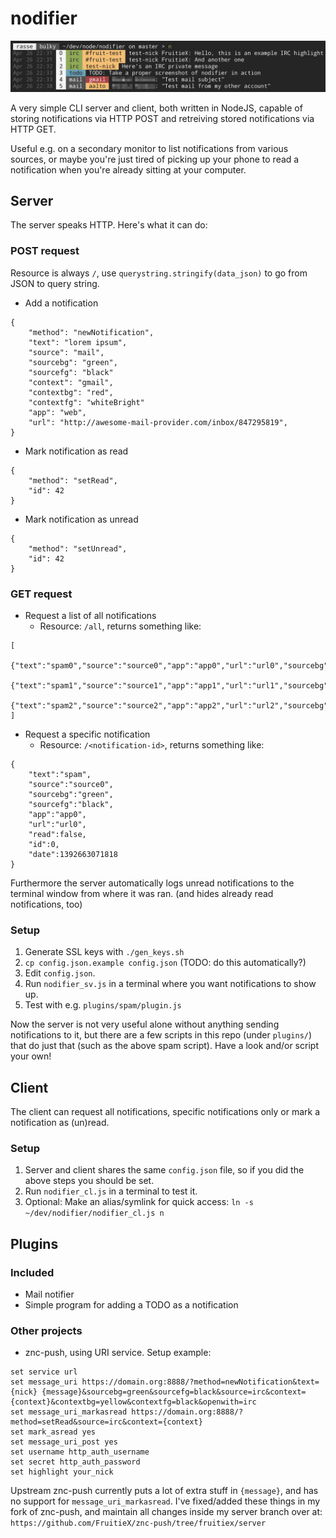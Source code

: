 nodifier
=========

![Screenshot](/screenshot.png?raw=true "Screenshot")

A very simple CLI server and client, both written in NodeJS, capable of storing notifications
via HTTP POST and retreiving stored notifications via HTTP GET.

Useful e.g. on a secondary monitor to list notifications from various sources, or maybe
you're just tired of picking up your phone to read a notification when you're already sitting
at your computer.

Server
------
The server speaks HTTP. Here's what it can do:

### POST request
Resource is always `/`, use `querystring.stringify(data_json)` to go from JSON to query string.
* Add a notification
```
{
	"method": "newNotification",
	"text": "lorem ipsum",
	"source": "mail",
	"sourcebg": "green",
	"sourcefg": "black"
	"context": "gmail",
	"contextbg": "red",
	"contextfg": "whiteBright"
	"app": "web",
	"url": "http://awesome-mail-provider.com/inbox/847295819",
}
```
* Mark notification as read
```
{
	"method": "setRead",
	"id": 42
}
```
* Mark notification as unread
```
{
	"method": "setUnread",
	"id": 42
}
```

### GET request
* Request a list of all notifications
	* Resource: `/all`, returns something like:
```
[
	{"text":"spam0","source":"source0","app":"app0","url":"url0","sourcebg":"red","sourcefg":"white","read":false,"id":0,"date":1392663071818},
	{"text":"spam1","source":"source1","app":"app1","url":"url1","sourcebg":"red","sourcefg":"white","read":false,"id":1,"date":1392663072816},
	{"text":"spam2","source":"source2","app":"app2","url":"url2","sourcebg":"red","sourcefg":"white","read":false,"id":2,"date":1392663073816}
]
```

* Request a specific notification
	* Resource: `/<notification-id>`, returns something like:
```
{
	"text":"spam",
	"source":"source0",
	"sourcebg":"green",
	"sourcefg":"black",
	"app":"app0",
	"url":"url0",
	"read":false,
	"id":0,
	"date":1392663071818
}
```

Furthermore the server automatically logs unread notifications to the terminal
window from where it was ran. (and hides already read notifications, too)

### Setup

1. Generate SSL keys with `./gen_keys.sh`
2. `cp config.json.example config.json` (TODO: do this
   automatically?)
3. Edit `config.json`.
4. Run `nodifier_sv.js` in a terminal where you want notifications to show up.
5. Test with e.g. `plugins/spam/plugin.js`

Now the server is not very useful alone without anything sending notifications
to it, but there are a few scripts in this repo (under `plugins/`) that do just
that (such as the above spam script).  Have a look and/or script your own!

Client
------
The client can request all notifications, specific notifications only or mark a
notification as (un)read.

### Setup
1. Server and client shares the same `config.json` file, so if you did the above steps you should be set.
2. Run `nodifier_cl.js` in a terminal to test it.
3. Optional: Make an alias/symlink for quick access:
`ln -s ~/dev/nodifier/nodifier_cl.js n`

Plugins
-------
### Included
* Mail notifier
* Simple program for adding a TODO as a notification
### Other projects
* znc-push, using URI service. Setup example:
```
set service url
set message_uri https://domain.org:8888/?method=newNotification&text={nick} {message}&sourcebg=green&sourcefg=black&source=irc&context={context}&contextbg=yellow&contextfg=black&openwith=irc
set message_uri_markasread https://domain.org:8888/?method=setRead&source=irc&context={context}
set mark_asread yes
set message_uri_post yes
set username http_auth_username
set secret http_auth_password
set highlight your_nick
```

Upstream znc-push currently puts a lot of extra stuff in `{message}`, and has
no support for `message_uri_markasread`. I've fixed/added these things in my
fork of znc-push, and maintain all changes inside my server branch over at:
`https://github.com/FruitieX/znc-push/tree/fruitiex/server`
